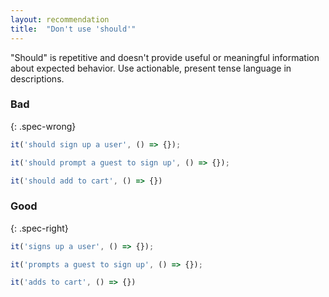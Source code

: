 ```yaml
---
layout: recommendation
title:  "Don't use 'should'"
---
```

"Should" is repetitive and doesn't provide useful or meaningful information
about expected behavior. Use actionable, present tense language in descriptions.

### Bad
{: .spec-wrong}

```javascript
it('should sign up a user', () => {});

it('should prompt a guest to sign up', () => {});

it('should add to cart', () => {})
```

### Good
{: .spec-right}

```javascript
it('signs up a user', () => {});

it('prompts a guest to sign up', () => {});

it('adds to cart', () => {})
```
